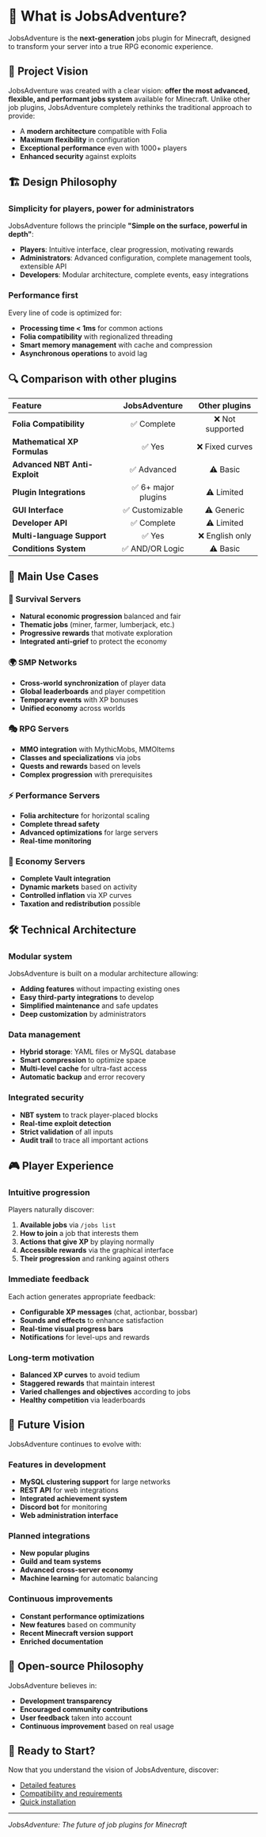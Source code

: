 # 🤔 What is JobsAdventure?

JobsAdventure is the **next-generation** jobs plugin for Minecraft, designed to transform your server into a true RPG economic experience.

## 🎯 Project Vision

JobsAdventure was created with a clear vision: **offer the most advanced, flexible, and performant jobs system** available for Minecraft. Unlike other job plugins, JobsAdventure completely rethinks the traditional approach to provide:

- A **modern architecture** compatible with Folia
- **Maximum flexibility** in configuration
- **Exceptional performance** even with 1000+ players
- **Enhanced security** against exploits

## 🏗️ Design Philosophy

### Simplicity for players, power for administrators

JobsAdventure follows the principle **"Simple on the surface, powerful in depth"**:

- **Players**: Intuitive interface, clear progression, motivating rewards
- **Administrators**: Advanced configuration, complete management tools, extensible API
- **Developers**: Modular architecture, complete events, easy integrations

### Performance first

Every line of code is optimized for:
- **Processing time < 1ms** for common actions
- **Folia compatibility** with regionalized threading
- **Smart memory management** with cache and compression
- **Asynchronous operations** to avoid lag

## 🔍 Comparison with other plugins

| Feature | JobsAdventure | Other plugins |
|:---|:---:|:---:|
| **Folia Compatibility** | ✅ Complete | ❌ Not supported |
| **Mathematical XP Formulas** | ✅ Yes | ❌ Fixed curves |
| **Advanced NBT Anti-Exploit** | ✅ Advanced | ⚠️ Basic |
| **Plugin Integrations** | ✅ 6+ major plugins | ⚠️ Limited |
| **GUI Interface** | ✅ Customizable | ⚠️ Generic |
| **Developer API** | ✅ Complete | ⚠️ Limited |
| **Multi-language Support** | ✅ Yes | ❌ English only |
| **Conditions System** | ✅ AND/OR Logic | ⚠️ Basic |

## 🌟 Main Use Cases

### 🏰 Survival Servers
- **Natural economic progression** balanced and fair
- **Thematic jobs** (miner, farmer, lumberjack, etc.)
- **Progressive rewards** that motivate exploration
- **Integrated anti-grief** to protect the economy

### 🌍 SMP Networks
- **Cross-world synchronization** of player data
- **Global leaderboards** and player competition
- **Temporary events** with XP bonuses
- **Unified economy** across worlds

### 🎭 RPG Servers
- **MMO integration** with MythicMobs, MMOItems
- **Classes and specializations** via jobs
- **Quests and rewards** based on levels
- **Complex progression** with prerequisites

### ⚡ Performance Servers
- **Folia architecture** for horizontal scaling
- **Complete thread safety**
- **Advanced optimizations** for large servers
- **Real-time monitoring**

### 🏢 Economy Servers
- **Complete Vault integration**
- **Dynamic markets** based on activity
- **Controlled inflation** via XP curves
- **Taxation and redistribution** possible

## 🛠️ Technical Architecture

### Modular system
JobsAdventure is built on a modular architecture allowing:
- **Adding features** without impacting existing ones
- **Easy third-party integrations** to develop
- **Simplified maintenance** and safe updates
- **Deep customization** by administrators

### Data management
- **Hybrid storage**: YAML files or MySQL database
- **Smart compression** to optimize space
- **Multi-level cache** for ultra-fast access
- **Automatic backup** and error recovery

### Integrated security
- **NBT system** to track player-placed blocks
- **Real-time exploit detection**
- **Strict validation** of all inputs
- **Audit trail** to trace all important actions

## 🎮 Player Experience

### Intuitive progression
Players naturally discover:
1. **Available jobs** via `/jobs list`
2. **How to join** a job that interests them
3. **Actions that give XP** by playing normally
4. **Accessible rewards** via the graphical interface
5. **Their progression** and ranking against others

### Immediate feedback
Each action generates appropriate feedback:
- **Configurable XP messages** (chat, actionbar, bossbar)
- **Sounds and effects** to enhance satisfaction
- **Real-time visual progress bars**
- **Notifications** for level-ups and rewards

### Long-term motivation
- **Balanced XP curves** to avoid tedium
- **Staggered rewards** that maintain interest
- **Varied challenges and objectives** according to jobs
- **Healthy competition** via leaderboards

## 🔮 Future Vision

JobsAdventure continues to evolve with:

### Features in development
- **MySQL clustering support** for large networks
- **REST API** for web integrations
- **Integrated achievement system**
- **Discord bot** for monitoring
- **Web administration interface**

### Planned integrations
- **New popular plugins**
- **Guild and team systems**
- **Advanced cross-server economy**
- **Machine learning** for automatic balancing

### Continuous improvements
- **Constant performance optimizations**
- **New features** based on community
- **Recent Minecraft version support**
- **Enriched documentation**

## 🤝 Open-source Philosophy

JobsAdventure believes in:
- **Development transparency**
- **Encouraged community contributions**
- **User feedback** taken into account
- **Continuous improvement** based on real usage

## 🚀 Ready to Start?

Now that you understand the vision of JobsAdventure, discover:
- [Detailed features](features.md)
- [Compatibility and requirements](compatibility.md)  
- [Quick installation](../installation/quick-start.md)

---

*JobsAdventure: The future of job plugins for Minecraft*